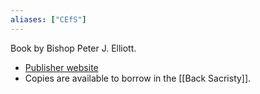 ```yaml
---
aliases: ["CEfS"]
---
```

Book by Bishop Peter J. Elliott.

- [Publisher website](https://ignatius.com/ceremonies-explained-for-servers-cefsp/)
- Copies are available to borrow in the [[Back Sacristy]].